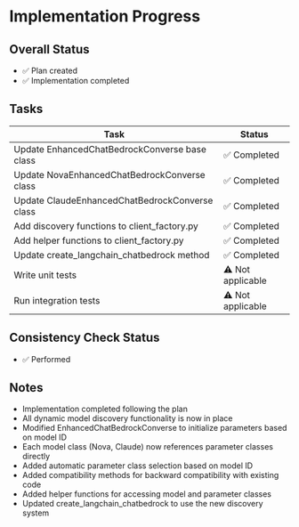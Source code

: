 # Implementation Progress

## Overall Status

- ✅ Plan created
- ✅ Implementation completed

## Tasks

| Task                                                 | Status           |
|------------------------------------------------------|------------------|
| Update EnhancedChatBedrockConverse base class        | ✅ Completed     |
| Update NovaEnhancedChatBedrockConverse class         | ✅ Completed     |
| Update ClaudeEnhancedChatBedrockConverse class       | ✅ Completed     |
| Add discovery functions to client_factory.py         | ✅ Completed     |
| Add helper functions to client_factory.py            | ✅ Completed     |
| Update create_langchain_chatbedrock method           | ✅ Completed     |
| Write unit tests                                     | ⚠️ Not applicable|
| Run integration tests                                | ⚠️ Not applicable|

## Consistency Check Status

- ✅ Performed

## Notes

- Implementation completed following the plan
- All dynamic model discovery functionality is now in place
- Modified EnhancedChatBedrockConverse to initialize parameters based on model ID
- Each model class (Nova, Claude) now references parameter classes directly
- Added automatic parameter class selection based on model ID
- Added compatibility methods for backward compatibility with existing code
- Added helper functions for accessing model and parameter classes
- Updated create_langchain_chatbedrock to use the new discovery system
